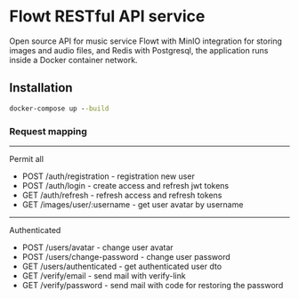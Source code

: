 # Flowt RESTful API service

Open source API for music service Flowt with MinIO integration for storing images and audio files, and Redis with Postgresql, the application runs inside a Docker container network.

## Installation
```cmd
docker-compose up --build
```

### Request mapping
___
Permit all
+ POST /auth/registration - registration new user
+ POST /auth/login - create access and refresh jwt tokens
+ GET /auth/refresh - refresh access and refresh tokens
+ GET /images/user/:username - get user avatar by username
___
Authenticated
+ POST /users/avatar - change user avatar
+ POST /users/change-password - change user password
+ GET /users/authenticated - get authenticated user dto
+ GET /verify/email - send mail with verify-link
+ GET /verify/password - send mail with code for restoring the password
